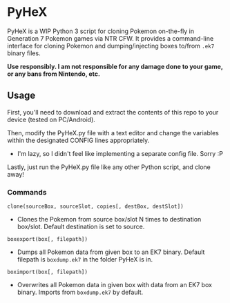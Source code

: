 # PyHeX
PyHeX is a WIP Python 3 script for cloning Pokemon on-the-fly in Generation 7 Pokemon games via NTR CFW.  It provides a command-line interface for cloning Pokemon and dumping/injecting boxes to/from `.ek7` binary files.

**Use responsibly.  I am not responsible for any damage done to your game, or any bans from Nintendo, etc.**

## Usage
First, you'll need to download and extract the contents of this repo to your device (tested on PC/Android).

Then, modify the PyHeX.py file with a text editor and change the variables within the designated CONFIG lines appropriately.

 + I'm lazy, so I didn't feel like implementing a separate config file.  Sorry :P

Lastly, just run the PyHeX.py file like any other Python script, and clone away!

### Commands
`clone(sourceBox, sourceSlot, copies[, destBox, destSlot])`
 
+ Clones the Pokemon from source box/slot N times to destination box/slot.  Default destination is set to source.

`boxexport(box[, filepath])`

+ Dumps all Pokemon data from given box to an EK7 binary.  Default filepath is `boxdump.ek7` in the folder PyHeX is in.

`boximport(box[, filepath])`

+ Overwrites all Pokemon data in given box with data from an EK7 box binary.  Imports from `boxdump.ek7` by default.
